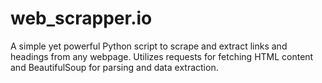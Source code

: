 # web_scrapper.io
A simple yet powerful Python script to scrape and extract links and headings from any webpage. Utilizes requests for fetching HTML content and BeautifulSoup for parsing and data extraction.

